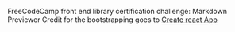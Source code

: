 FreeCodeCamp front end library certification challenge: Markdown Previewer
Credit for the bootstrapping goes to [Create react App](https://github.com/facebook/create-react-app/blob/master/packages/react-scripts/template/README.md)
